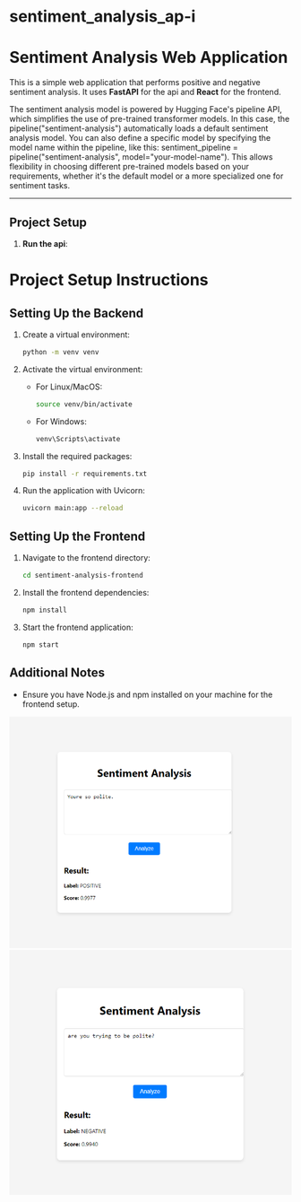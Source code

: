 # sentiment_analysis_ap-i
# Sentiment Analysis Web Application

This is a simple web application that performs positive and negative sentiment analysis. It uses **FastAPI** for the api and **React** for the frontend.

The sentiment analysis model is powered by Hugging Face's pipeline API, which simplifies the use of pre-trained transformer models. In this case, the pipeline("sentiment-analysis") automatically loads a default sentiment analysis model. You can also define a specific model by specifying the model name within the pipeline, like this: sentiment_pipeline = pipeline("sentiment-analysis", model="your-model-name"). This allows flexibility in choosing different pre-trained models based on your requirements, whether it's the default model or a more specialized one for sentiment tasks.

---

## Project Setup


1. **Run the api**:
# Project Setup Instructions

## Setting Up the Backend

1. Create a virtual environment:
    ```bash
    python -m venv venv
    ```

2. Activate the virtual environment:
   - For Linux/MacOS:
     ```bash
     source venv/bin/activate
     ```
   - For Windows:
     ```bash
     venv\Scripts\activate
     ```

3. Install the required packages:
    ```bash
    pip install -r requirements.txt
    ```

4. Run the application with Uvicorn:
    ```bash
    uvicorn main:app --reload
    ```

## Setting Up the Frontend

1. Navigate to the frontend directory:
    ```bash
    cd sentiment-analysis-frontend
    ```

2. Install the frontend dependencies:
    ```bash
    npm install
    ```

3. Start the frontend application:
    ```bash
    npm start
    ```

## Additional Notes
- Ensure you have Node.js and npm installed on your machine for the frontend setup.

![Alt Text](image.png)
![Alt Text](image2.png)
